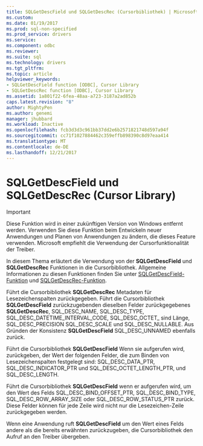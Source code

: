 ```yaml
---
title: SQLGetDescField und SQLGetDescRec (Cursorbibliothek) | Microsoft Docs
ms.custom: 
ms.date: 01/19/2017
ms.prod: sql-non-specified
ms.prod_service: drivers
ms.service: 
ms.component: odbc
ms.reviewer: 
ms.suite: sql
ms.technology: drivers
ms.tgt_pltfrm: 
ms.topic: article
helpviewer_keywords:
- SQLGetDescField function [ODBC], Cursor Library
- SQLGetDescRec function [ODBC], Cursor Library
ms.assetid: 1a801f22-6fea-48aa-a723-3187a2ad852b
caps.latest.revision: "8"
author: MightyPen
ms.author: genemi
manager: jhubbard
ms.workload: Inactive
ms.openlocfilehash: fcb3d3d3c961bb37dd2e6b2571821748d597a94f
ms.sourcegitcommit: cc71f1027884462c359effb898390c8d97eaa414
ms.translationtype: MT
ms.contentlocale: de-DE
ms.lasthandoff: 12/21/2017
---
```

# <a name="sqlgetdescfield-and-sqlgetdescrec-cursor-library"></a>SQLGetDescField und SQLGetDescRec (Cursor Library)
> [!IMPORTANT]  
>  Diese Funktion wird in einer zukünftigen Version von Windows entfernt werden. Verwenden Sie diese Funktion beim Entwickeln neuer Anwendungen und Planen von Anwendungen zu ändern, die dieses Feature verwenden. Microsoft empfiehlt die Verwendung der Cursorfunktionalität der Treiber.  
  
 In diesem Thema erläutert die Verwendung von der **SQLGetDescField** und **SQLGetDescRec** Funktionen in die Cursorbibliothek. Allgemeine Informationen zu diesen Funktionen finden Sie unter [SQLGetDescField-Funktion](../../../odbc/reference/syntax/sqlgetdescfield-function.md) und [SQLGetDescRec-Funktion](../../../odbc/reference/syntax/sqlgetdescrec-function.md).  
  
 Führt die Cursorbibliothek **SQLGetDescRec** Metadaten für Lesezeichenspalten zurückgegeben. Führt die Cursorbibliothek **SQLGetDescField** zurückzugebenden dieselben Felder zurückgegebenes **SQLGetDescRec**, SQL_DESC_NAME, SQL_DESC_TYPE, SQL_DESC_DATETIME_INTERVAL_CODE, SQL_DESC_OCTET_ sind Länge, SQL_DESC_PRECISION SQL_DESC_SCALE und SQL_DESC_NULLABLE. Aus Gründen der Konsistenz **SQLGetDescField** SQL_DESC_UNNAMED ebenfalls zurück.  
  
 Führt die Cursorbibliothek **SQLGetDescField** Wenn sie aufgerufen wird, zurückgeben, der Wert der folgenden Felder, die zum Binden von Lesezeichenspalten festgelegt sind: SQL_DESC_DATA_PTR, SQL_DESC_INDICATOR_PTR und SQL_DESC_OCTET_LENGTH_PTR, und SQL_DESC_LENGTH.  
  
 Führt die Cursorbibliothek **SQLGetDescField** wenn er aufgerufen wird, um den Wert des Felds SQL_DESC_BIND_OFFSET_PTR, SQL_DESC_BIND_TYPE, SQL_DESC_ROW_ARRAY_SIZE oder SQL_DESC_ROW_STATUS_PTR zurück. Diese Felder können für jede Zeile wird nicht nur die Lesezeichen-Zeile zurückgegeben werden.  
  
 Wenn eine Anwendung ruft **SQLGetDescField** um den Wert eines Felds andere als die bereits erwähnten zurückzugeben, die Cursorbibliothek den Aufruf an den Treiber übergeben.
